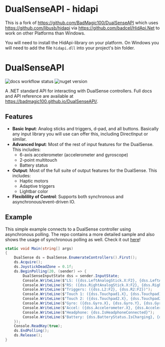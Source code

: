 # DualSenseAPI - hidapi

This is a fork of https://github.com/BadMagic100/DualSenseAPI which uses https://github.com/libusb/hidapi via https://github.com/badcel/HidApi.Net to work on other Platforms than Windows.

You will need to install the HidApi-library on your platform.
On Windows you will need to add the file `hidapi.dll` into your project's bin folder.

# DualSenseAPI

![docs workflow status](https://github.com/BadMagic100/DualSenseAPI/actions/workflows/github-pages.yml/badge.svg)
![nuget version](https://img.shields.io/nuget/v/DualSenseAPI)

A .NET standard API for interacting with DualSense controllers. Full docs and API reference are available at https://badmagic100.github.io/DualSenseAPI/.

## Features
- **Basic Input**: Analog sticks and triggers, d-pad, and all buttons. Basically any input library
you will use can offer this, including DirectInput or similar.
- **Advanced Input**: Most of the rest of input features for the DualSense. This includes:
  - 6-axis accelerometer (accelerometer and gyroscope)
  - 2-point multitouch
  - Battery status
- **Output**: Most of the full suite of output features for the DualSense. This includes:
  - Haptic motors
  - Adaptive triggers
  - Lightbar color
- **Flexiblility of Control**: Supports both synchronous and asynchronous/event-driven IO.

## Example
This simple example connects to a DualSense controller using asynchronous polling. The repo contains
a more detailed sample and also shows the usage of synchronous polling as well. Check it out
[here](https://github.com/BadMagic100/DualSenseAPI/blob/master/TestDriver/Program.cs#L53)!

```csharp
static void Main(string[] args)
{
    DualSense ds = DualSense.EnumerateControllers().First();
    ds.Acquire();
    ds.JoystickDeadZone = 0.1f;
    ds.BeginPolling(20, (sender) => {
        DualSenseInputState dss = sender.InputState;
        Console.WriteLine($"LS: ({dss.LeftAnalogStick.X:F2}, {dss.LeftAnalogStick.Y:F2})");
        Console.WriteLine($"RS: ({dss.RightAnalogStick.X:F2}, {dss.RightAnalogStick.Y:F2})");
        Console.WriteLine($"Triggers: ({dss.L2:F2}, {dss.R2:F2})");
        Console.WriteLine($"Touch 1: ({dss.Touchpad1.X}, {dss.Touchpad1.Y}, {dss.Touchpad1.IsDown}, {dss.Touchpad1.Id})");
        Console.WriteLine($"Touch 2: ({dss.Touchpad2.X}, {dss.Touchpad2.Y}, {dss.Touchpad2.IsDown}, {dss.Touchpad2.Id})");
        Console.WriteLine($"Gyro: ({dss.Gyro.X}, {dss.Gyro.Y}, {dss.Gyro.Z})");
        Console.WriteLine($"Accel: ({dss.Accelerometer.X}, {dss.Accelerometer.Y}, {dss.Accelerometer.Z}); m={dss.Accelerometer.Magnitude()}");
        Console.WriteLine($"Headphone: {dss.IsHeadphoneConnected}");
        Console.WriteLine($"Battery: {dss.BatteryStatus.IsCharging}, {dss.BatteryStatus.IsFullyCharged}, {dss.BatteryStatus.Level}");
    });
    Console.ReadKey(true);
    ds.EndPolling();
    ds.Release();
}
```

